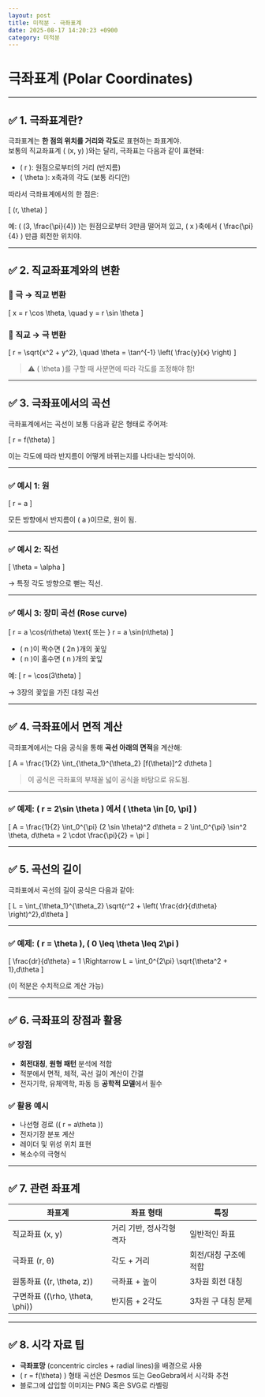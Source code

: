 ```yaml
---
layout: post
title: 미적분 - 극좌표계
date: 2025-08-17 14:20:23 +0900
category: 미적분
---
```

# 극좌표계 (Polar Coordinates)

---

## ✅ 1. 극좌표계란?

극좌표계는 **한 점의 위치를 거리와 각도**로 표현하는 좌표계야.  
보통의 직교좌표계 \( (x, y) \)와는 달리, 극좌표는 다음과 같이 표현돼:

- \( r \): 원점으로부터의 거리 (반지름)
- \( \theta \): x축과의 각도 (보통 라디안)

따라서 극좌표계에서의 한 점은:

\[
(r, \theta)
\]

예: \( (3, \frac{\pi}{4}) \)는 원점으로부터 3만큼 떨어져 있고, \( x \)축에서 \( \frac{\pi}{4} \) 만큼 회전한 위치야.

---

## ✅ 2. 직교좌표계와의 변환

### 📌 극 → 직교 변환

\[
x = r \cos \theta, \quad y = r \sin \theta
\]

### 📌 직교 → 극 변환

\[
r = \sqrt{x^2 + y^2}, \quad \theta = \tan^{-1} \left( \frac{y}{x} \right)
\]

> ⚠️ \( \theta \)를 구할 때 사분면에 따라 각도를 조정해야 함!

---

## ✅ 3. 극좌표에서의 곡선

극좌표계에서는 곡선이 보통 다음과 같은 형태로 주어져:

\[
r = f(\theta)
\]

이는 각도에 따라 반지름이 어떻게 바뀌는지를 나타내는 방식이야.

---

### ✅ 예시 1: 원

\[
r = a
\]

모든 방향에서 반지름이 \( a \)이므로, 원이 됨.

---

### ✅ 예시 2: 직선

\[
\theta = \alpha
\]

→ 특정 각도 방향으로 뻗는 직선.

---

### ✅ 예시 3: 장미 곡선 (Rose curve)

\[
r = a \cos(n\theta) \text{ 또는 } r = a \sin(n\theta)
\]

- \( n \)이 짝수면 \( 2n \)개의 꽃잎
- \( n \)이 홀수면 \( n \)개의 꽃잎

예:
\[
r = \cos(3\theta)
\]

→ 3장의 꽃잎을 가진 대칭 곡선

---

## ✅ 4. 극좌표에서 면적 계산

극좌표계에서는 다음 공식을 통해 **곡선 아래의 면적**을 계산해:

\[
A = \frac{1}{2} \int_{\theta_1}^{\theta_2} [f(\theta)]^2 d\theta
\]

> 이 공식은 극좌표의 부채꼴 넓이 공식을 바탕으로 유도됨.

---

### ✅ 예제: \( r = 2\sin \theta \) 에서 \( \theta \in [0, \pi] \)

\[
A = \frac{1}{2} \int_0^{\pi} (2 \sin \theta)^2 d\theta
= 2 \int_0^{\pi} \sin^2 \theta\, d\theta
= 2 \cdot \frac{\pi}{2} = \pi
\]

---

## ✅ 5. 곡선의 길이

극좌표에서 곡선의 길이 공식은 다음과 같아:

\[
L = \int_{\theta_1}^{\theta_2} \sqrt{r^2 + \left( \frac{dr}{d\theta} \right)^2}\,d\theta
\]

---

### ✅ 예제: \( r = \theta \), \( 0 \leq \theta \leq 2\pi \)

\[
\frac{dr}{d\theta} = 1
\Rightarrow L = \int_0^{2\pi} \sqrt{\theta^2 + 1}\,d\theta
\]

(이 적분은 수치적으로 계산 가능)

---

## ✅ 6. 극좌표의 장점과 활용

### ✅ 장점

- **회전대칭**, **원형 패턴** 분석에 적합
- 적분에서 면적, 체적, 곡선 길이 계산이 간결
- 전자기학, 유체역학, 파동 등 **공학적 모델**에서 필수

### ✅ 활용 예시

- 나선형 경로 (\( r = a\theta \))
- 전자기장 분포 계산
- 레이더 및 위성 위치 표현
- 복소수의 극형식

---

## ✅ 7. 관련 좌표계

| 좌표계 | 좌표 형태 | 특징 |
|--------|-----------|-------|
| 직교좌표 (x, y) | 거리 기반, 정사각형 격자 | 일반적인 좌표 |
| 극좌표 (r, θ) | 각도 + 거리 | 회전/대칭 구조에 적합 |
| 원통좌표 \((r, \theta, z)\) | 극좌표 + 높이 | 3차원 회전 대칭 |
| 구면좌표 \((\rho, \theta, \phi)\) | 반지름 + 2각도 | 3차원 구 대칭 문제 |

---

## ✅ 8. 시각 자료 팁

- **극좌표망** (concentric circles + radial lines)을 배경으로 사용
- \( r = f(\theta) \) 형태 곡선은 Desmos 또는 GeoGebra에서 시각화 추천
- 블로그에 삽입할 이미지는 PNG 혹은 SVG로 라벨링